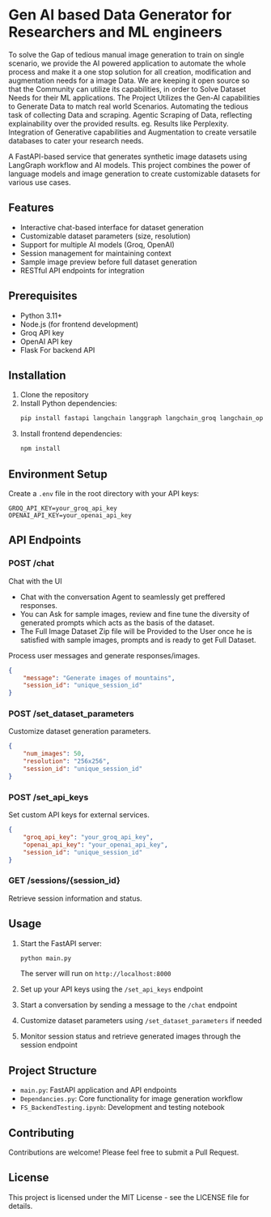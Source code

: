 # Gen AI based Data Generator for Researchers and ML engineers 

To solve the Gap of tedious manual image generation to train on single scenario, we provide the AI powered application to automate the whole process and make it a one stop solution for all creation, modification and augmentation needs for a image Data. 
We are keeping it open source so that the Community can utilize its capabilities, in order to Solve Dataset Needs for their ML applications.
The Project Utilizes the Gen-AI capabilities to Generate Data to match real world Scenarios. 
Automating the tedious task of collecting Data and scraping. Agentic Scraping of Data, reflecting explainability over the provided results. eg. Results like Perplexity. 
Integration of Generative capabilities and Augmentation to create versatile databases to cater your research needs.

A FastAPI-based service that generates synthetic image datasets using LangGraph workflow and AI models. This project combines the power of language models and image generation to create customizable datasets for various use cases.

## Features

- Interactive chat-based interface for dataset generation
- Customizable dataset parameters (size, resolution)
- Support for multiple AI models (Groq, OpenAI)
- Session management for maintaining context
- Sample image preview before full dataset generation
- RESTful API endpoints for integration

## Prerequisites

- Python 3.11+
- Node.js (for frontend development)
- Groq API key
- OpenAI API key
- Flask For backend API 

## Installation

1. Clone the repository
2. Install Python dependencies:
   ```bash
   pip install fastapi langchain langgraph langchain_groq langchain_openai python-dotenv
   ```
3. Install frontend dependencies:
   ```bash
   npm install
   ```

## Environment Setup

Create a `.env` file in the root directory with your API keys:

```env
GROQ_API_KEY=your_groq_api_key
OPENAI_API_KEY=your_openai_api_key
```

## API Endpoints

### POST /chat

Chat with the UI 
- Chat with the conversation Agent to seamlessly get preffered responses.
- You can Ask for sample images, review and fine tune the diversity of generated prompts which acts as the basis of the dataset.
- The Full Image Dataset Zip file will be Provided to the User once he is satisfied with sample images, prompts and is ready to get Full Dataset.

Process user messages and generate responses/images.
```json
{
    "message": "Generate images of mountains",
    "session_id": "unique_session_id"
}
```

### POST /set_dataset_parameters
Customize dataset generation parameters.
```json
{
    "num_images": 50,
    "resolution": "256x256",
    "session_id": "unique_session_id"
}
```

### POST /set_api_keys
Set custom API keys for external services.
```json
{
    "groq_api_key": "your_groq_api_key",
    "openai_api_key": "your_openai_api_key",
    "session_id": "unique_session_id"
}
```

### GET /sessions/{session_id}
Retrieve session information and status.

## Usage

1. Start the FastAPI server:
   ```bash
   python main.py
   ```
   The server will run on `http://localhost:8000`

2. Set up your API keys using the `/set_api_keys` endpoint

3. Start a conversation by sending a message to the `/chat` endpoint

4. Customize dataset parameters using `/set_dataset_parameters` if needed

5. Monitor session status and retrieve generated images through the session endpoint

## Project Structure

- `main.py`: FastAPI application and API endpoints
- `Dependancies.py`: Core functionality for image generation workflow
- `FS_BackendTesting.ipynb`: Development and testing notebook

## Contributing

Contributions are welcome! Please feel free to submit a Pull Request.

## License

This project is licensed under the MIT License - see the LICENSE file for details.
